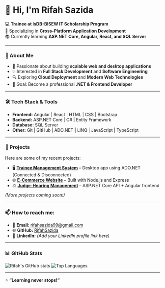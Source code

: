 # 👋 Hi, I'm Rifah Sazida

💻 **Trainee at IsDB-BISEW IT Scholarship Program**  
🎯 Specializing in **Cross-Platform Application Development**  
📚 Currently learning **ASP.NET Core, Angular, React, and SQL Server**  

---

### 🚀 About Me
- 🌱 Passionate about building **scalable web and desktop applications**
- 💡 Interested in **Full Stack Development** and **Software Engineering**
- 🔍 Exploring **Cloud Deployment** and **Modern Web Technologies**
- 🎯 Goal: Become a professional **.NET & Frontend Developer**

---

### 🛠️ Tech Stack & Tools
- **Frontend:** Angular | React | HTML | CSS | Bootstrap
- **Backend:** ASP.NET Core | C# | Entity Framework
- **Database:** SQL Server
- **Other:** Git | GitHub | ADO.NET | LINQ | JavaScript | TypeScript

---

### 📂 Projects
Here are some of my recent projects:
- 🖥️ **[Trainee Management System](#)** – Desktop app using ADO.NET (Connected & Disconnected)
- 🌐 **[E-Commerce Website](#)** – Built with Node.js and Express
- ⚖️ **[Judge-Hearing Management](#)** – ASP.NET Core API + Angular frontend

*(More projects coming soon!)*

---

### 📫 How to reach me:
- 📧 **Email:** rifahsazida99@gmail.com  
- 🌐 **GitHub:** [RifahSazida](https://github.com/RifahSazida)  
- 💼 **LinkedIn:** *(Add your LinkedIn profile link here)*  

---

### 📊 GitHub Stats
![Rifah's GitHub stats](https://github-readme-stats.vercel.app/api?username=RifahSazida&show_icons=true&theme=tokyonight)
![Top Languages](https://github-readme-stats.vercel.app/api/top-langs/?username=RifahSazida&layout=compact&theme=tokyonight)

---

⭐ **“Learning never stops!”**  

